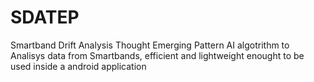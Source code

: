 # SDATEP
Smartband Drift Analysis Thought Emerging Pattern 
AI algotrithm to Analisys data from Smartbands, efficient and lightweight enought to be used inside a android application
